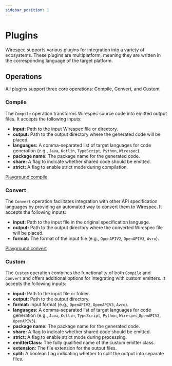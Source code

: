 ```yaml
---
sidebar_position: 1
---
```


# Plugins

Wirespec supports various plugins for integration into a variety of ecosystems. These plugins are multiplatform, meaning they are written in the corresponding language of the target platform.

## Operations

All plugins support three core operations: Compile, Convert, and Custom.

### Compile

The `Compile` operation transforms Wirespec source code into emitted output files. It accepts the following inputs:

*   **input:** Path to the input Wirespec file or directory.
*   **output:** Path to the output directory where the generated code will be placed.
*   **languages:** A comma-separated list of target languages for code generation (e.g., `Java`, `Kotlin`, `TypeScript`, `Python`, `Wirespec`).
*   **package name:** The package name for the generated code.
*   **share:**  A flag to indicate whether shared code should be emitted.
*   **strict:** A flag to enable strict mode during compilation.

[Playground compile](http://playground.wirespec.io/compile)

### Convert

The `Convert` operation facilitates integration with other API specification languages by providing an automated way to convert them to Wirespec. It accepts the following inputs:

*   **input:** Path to the input file in the original specification language.
*   **output:** Path to the output directory where the converted Wirespec file will be placed.
*   **format:** The format of the input file (e.g., `OpenAPIV2`, `OpenAPIV3`, `Avro`).

[Playground convert](http://playground.wirespec.io/covert)

### Custom

The `Custom` operation combines the functionality of both `Compile` and `Convert` and offers additional options for integrating with custom emitters. It accepts the following inputs:

*   **input:** Path to the input file or folder.
*   **output:** Path to the output directory.
*   **format:** Input format (e.g., `OpenAPIV2`, `OpenAPIV3`, `Avro`).
*   **languages:** A comma-separated list of target languages for code generation (e.g., `Java`, `Kotlin`, `TypeScript`, `Python`, `Wirespec`,`OpenAPIV2`, `OpenAPIV3`).
*   **package name:** The package name for the generated code.
*   **share:** A flag to indicate whether shared code should be emitted.
*   **strict:** A flag to enable strict mode during processing.
*   **emitterClass:** The fully qualified name of the custom emitter class.
*   **extension:** The file extension for the output files.
*   **split:** A boolean flag indicating whether to split the output into separate files.